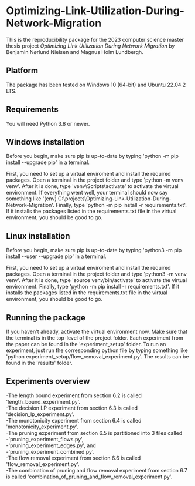 # Optimizing-Link-Utilization-During-Network-Migration
This is the reproducibility package for the 2023 computer science master thesis project *Optimizing Link Utilization During Network Migration* by Benjamin Nørlund Nielsen and Magnus Holm Lundbergh. 

## Platform
The package has been tested on Windows 10 (64-bit) and Ubuntu 22.04.2 LTS.

## Requirements
You will need Python 3.8 or newer.

## Windows installation
Before you begin, make sure pip is up-to-date by typing 'python -m pip install --upgrade pip' in a terminal.

First, you need to set up a virtual enviroment and install the required packages. Open a terminal in the project folder and type 'python -m venv venv'. After it is done, type 'venv\Scripts\activate' to activate the virtual environment. If everything went well, your terminal should now say something like '(env) C:\projects\Optimizing-Link-Utilization-During-Network-Migration'. Finally, type 'python -m pip install -r requirements.txt'. If it installs the packages listed in the requirements.txt file in the virtual environment, you should be good to go.

## Linux installation
Before you begin, make sure pip is up-to-date by typing 'python3 -m pip install --user --upgrade pip' in a terminal.

First, you need to set up a virtual enviroment and install the required packages. Open a terminal in the project folder and type 'python3 -m venv venv'. After it is done, type 'source venv/bin/activate' to activate the virtual environment. Finally, type 'python -m pip install -r requirements.txt'. If it installs the packages listed in the requirements.txt file in the virtual environment, you should be good to go.

## Running the package
If you haven't already, activate the virtual environment now. Make sure that the terminal is in the top-level of the project folder. Each experiment from the paper can be found in the 'experiment_setup' folder. To run an experiment, just run the corresponding python file by typing something like 'python experiment_setup/flow_removal_experiment.py'. The results can be found in the 'results' folder.

## Experiments overview
  -The length bound experiment from section 6.2 is called 'length_bound_experiment.py'. <br />
  -The decision LP experiment from section 6.3 is called 'decision_lp_experiment.py'. <br />
  -The monotonicity experiment from section 6.4 is called 'monotonicity_experiment.py'. <br />
  -The pruning experiment from section 6.5 is partitioned into 3 files called <br />
    -'pruning_experiment_flows.py', <br />
    -'pruning_experiment_edges.py', and <br />
    -'pruning_experiment_combined.py'. <br />
  -The flow removal experiment from section 6.6 is called 'flow_removal_experiment.py'. <br />
  -The combination of pruning and flow removal experiment from section 6.7 is called 'combination_of_pruning_and_flow_removal_experiment.py'.








